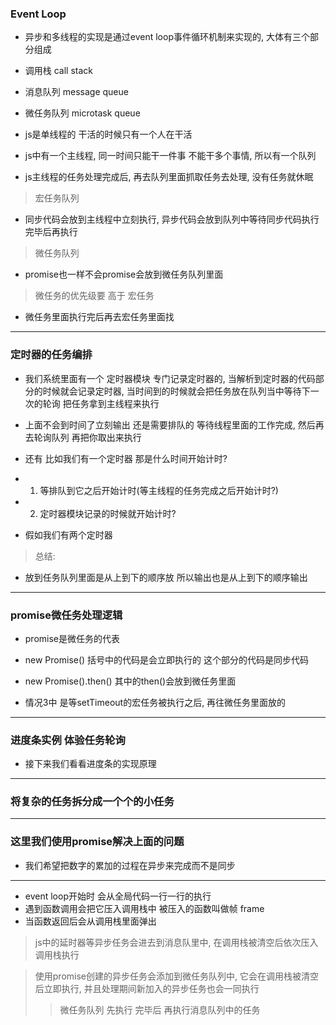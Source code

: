 ### Event Loop
- 异步和多线程的实现是通过event loop事件循环机制来实现的, 大体有三个部分组成
- 调用栈        call stack
- 消息队列      message queue
- 微任务队列    microtask queue

- js是单线程的 干活的时候只有一个人在干活
- js中有一个主线程, 同一时间只能干一件事 不能干多个事情, 所以有一个队列
- js主线程的任务处理完成后, 再去队列里面抓取任务去处理, 没有任务就休眠


> 宏任务队列
- 同步代码会放到主线程中立刻执行, 异步代码会放到队列中等待同步代码执行完毕后再执行
<!-- 
    setTimeout(function() {
        console.log(1)
    }, 0)

    console.log(2)

    顺序 2 1
 -->

> 微任务队列
- promise也一样不会promise会放到微任务队列里面
<!-- 
    setTimeout(function() {
        console.log(1)
    }, 0)

    Promise.resolve().then(value => {
        console.log(2)
    })

    console.log(3)

    顺序 3 2 1
 -->


> 微任务的优先级要 高于 宏任务
- 微任务里面执行完后再去宏任务里面找

------------------------

### 定时器的任务编排
- 我们系统里面有一个 定时器模块 专门记录定时器的, 当解析到定时器的代码部分的时候就会记录定时器, 当时间到的时候就会把任务放在队列当中等待下一次的轮询 把任务拿到主线程来执行
<!-- 
    setTimeout(function() {
        console.log(1)
    }, 4)       写0也是4毫秒

    console.log(3)
 -->

- 上面不会到时间了立刻输出 还是需要排队的 等待线程里面的工作完成, 然后再去轮询队列 再把你取出来执行

- 还有 比如我们有一个定时器 那是什么时间开始计时?
- 1. 等排队到它之后开始计时(等主线程的任务完成之后开始计时?)
- 2. 定时器模块记录的时候就开始计时?
<!-- 
    当系统解析到定时器代码的时候 已经放入定时器模块里了 它已经开始计时了 到时间后定时器模块会把任务放到任务队列里面 
    等主线程空了之后 直接拿过来直接执行
 -->

- 假如我们有两个定时器
<!-- 
    情况1 都是2秒

    setTimeout(function() {
        console.log(1)
    }, 2000) 


    setTimeout(function() {
        console.log(2)
    }, 2000) 

    定时器模块等定时器到时间后把它们放到任务队列里面, 主线程里面没有任务里就从任务队列中取出任务执行

    +---------+     队列前面
    +   定1   +
    +---------+
    +---------+
    +   定2   +
    +---------+     队列后面

    执行顺序 1 2




    情况2 时间不同
    setTimeout(function() {
        console.log(1)
    }, 2000) 


    setTimeout(function() {
        console.log(2)
    }, 1000) 

    意味着2会被先放到任务队列里面 1会被放到2的下面

    +---------+     队列前面
    +   定2   +
    +---------+
    +---------+
    +   定1   +
    +---------+     队列后面

    因为2的时间是1秒会先放入上面 2秒的1放到下面
    
 -->

> 总结:
- 放到任务队列里面是从上到下的顺序放 所以输出也是从上到下的顺序输出

------------------------

### promise微任务处理逻辑
- promise是微任务的代表
<!-- 
    setTimeout(function() {
        console.log('定时器')
    }, 0)

    new Promise(resolve => {
        console.log('promise')
        resolve()
    })

    console.log('console')


    执行顺序  promise   console   定时器



    情况2
    - 我们给promise的后面加上一个then

    setTimeout(function () {
        console.log('定时器')
    }, 0)

    new Promise(resolve => {
        console.log('promise')
        resolve()
    }).then(() => {
        console.log('then')
    })

    console.log('console')

    执行顺序  promise   console   then   定时器



    情况3 
    - 我们再在定时器里面加上 new Promise
    setTimeout(function () {
        congsole.log('定时器')                      它
        new Promise(resolve => {                        是一起执行的
            console.log('setTimeout promise')       它
            resolve()
        }).then(() => {
            console.log('setTimeout then')
        })
    }, 0)

    new Promise(resolve => {
        console.log('promise')
        resolve()
    }).then(() => {
        console.log('then')
    })

    console.log('console')

    执行顺序  promise console then setTimeout promise setTimeout then
 -->

- new Promise() 括号中的代码是会立即执行的 这个部分的代码是同步代码
- new Promise().then() 其中的then()会放到微任务里面

- 情况3中 是等setTimeout的宏任务被执行之后, 再往微任务里面放的

------------------------

### 进度条实例 体验任务轮询
<!-- 
    function handle() {
        let i=0;
        (function run() {
            setTimeout(run, 100)
        })()
    }
    handle()

    我们先来看看上面的代码
    我们调用 handle() 函数, handle函数里面有一个立即执行函数会生成一个定时器
    我们在定时器里面又调用了run函数 又生成定时器 周而复始

    定时器不会马上执行 而是通过定时器模块放入到 宏任务队列里面

    所以在任务队列里面就会不断的抛进去很多的定时器任务
    当我们主线程的代码执行完毕后这些任务就会依次的放入到主线程当中 依次执行

    上面我们定义了变量 i=0 它是立即执行的代码(同步) 执行的时候就会在内存中创建数据, i=0

    宏任务里面的任务最终都会被调入到主线程里面执行 所以主线程中内存中的数据是可以享用的到的
    也即使说每一个定时器里面也可以读到这个i的

    function handle() {
        let i=0;
        (function run() {
            setTimeout(function() {
                console.log(i)      // 0
                run();              // 换个结构还原下上面的例子
            }, 100)
        })()
    }
    handle()

    屏幕上会不断的打印 0000000000000
    因为我们无休止的创建定时器, 每个定时器都能不断的打印i 读到i

    因为队列里面的任务, 在主线程中执行, 数据是可以共享的(i在主线程中的内存里)

    接下来我们不能无休止的往宏任务队列里面添加任务
    来个条件
    function handle() {
        let i=0;                这个数据放在了函数体外 做为共享
        (function run() {
            if(++i<=100) {
                console.log(i)
                setTimeout(run, 100)
            }
        })()
    }
    handle()
 -->

- 接下来我们看看进度条的实现原理
<!-- 
    function handle() {
        let i=0;
        (function run() {
            hd.innerHTML = i;
            hd.style.width = i + '%'
            if(++i<=100) {
                console.log(i)
                setTimeout(run, 100)
            }
        })()
    }
    handle()

    1. 我们创建了一个handle函数 里面包裹了立即执行函数run 
    2. run函数里面创建了定时器 定时器中又会执行run函数, 这样就会不断的往宏任务队列中抛任务 该任务会在主线程中没有任务后调入到主线程中执行

    3. 在run函数外层 我们创建了 let i=0 因为是外层是自己执行 相当于在主线程的内容里面创建了一个变量, 因为宏任务之后也会调入主线程中执行 所以该数据是共享的

    4. 在run函数中不断的往div中输出数字 不断的改变长度, 同时我们还加上了终止的条件

    这就是进度条的原理 

    注意一点 ++i 得让1自增 要不就没有变化
 -->

------------------------

### 将复杂的任务拆分成一个个的小任务
<!-- 
    let num = 98765
    let count = 0
    function hd() {
        for(let i=0; i<num; i++) {
            count += num--
        }
        console.log(count)
    }
    hd()
    console.log('laoshi')

    打印结果 数字   laoshi

    上面的代码中 我们定义了一个num 让它在hd函数中不断的相加直到num为0
    当上面的数字太大的时候, console的语句就得等hd执行完毕 才能得到执行

    假如我们想让console语句先执行 至于相加的操作你以后再执行 不要影响console的输出那么应该怎么做?
 -->

<!-- 
    let num = 98765
    let count = 0
    function hd() {
        for(let i=0; i<num; i++) {
            if(num <= 0) break
            count += num--
        }
        if(num > 0) {
            setTimeout(hd)
        } else {
            console.log(count)
        }
    }
    hd()
    console.log('laoshi')

    hd函数是用来做累加操作的 我们在hd函数里面执行定时器 在定时器里面再次执行hd
    整个的过程又是在不断的往宏任务队列里面抛任务 这样就把主线程让出来了 会先打印老师
-->

------------------------

### 这里我们使用promise解决上面的问题
- 我们希望把数字的累加的过程在异步来完成而不是同步





------------------------

- event loop开始时 会从全局代码一行一行的执行
- 遇到函数调用会把它压入调用栈中 被压入的函数叫做帧 frame
- 当函数返回后会从调用栈里面弹出
<!-- 
    比如这段代码

    function func1() {
        console.log(1);
    }

    function func2() {
        console.log(2);
        func1();
        console.log(3);
    }

    func2();

    这段代码在执行时, 
    7.                  然后func2执行完毕                               弹出整个调用栈被清空 
    6. console.log(3)   最后console.log(3)压入调用栈中                  打印出3   然后弹出调用栈
    5.                  然后func1执行完毕                               弹出调用栈
    4. console.log(1)   去执行func1中代码, console.log(1)被压入栈       打印出2   然后弹出调用栈
    3. func1()          然后依次执行到func1() 把它压入调用栈中
    2. console.log(2)   遇到console.log(2) 把它再压入调用栈中           打印出2   然后弹出调用栈
    1. func2            会先把func2压入调用栈中 执行它里面的代码
 -->

> js中的延时器等异步任务会进去到消息队里中, 在调用栈被清空后依次压入调用栈执行
<!-- 
    function func1() {
        console.log(1);
    }

    function func2() {
        setTimeout(function(){
            console.log(2);
        },1000)

        func1();
        console.log(3);
    }

    func2();

    这段代码在执行时,

    2. setTimeout(function(){       然后把setTimeout整体压入调用栈                  console.log(2)会被压入 --- > 消息队列中
            console.log(2);
        },1000)
    1. func2();                     会先把func2压入调用栈中 执行它里面的代码


    >>> 消息队列会在调用栈被清空的时候再执行 这也是setTimeout的延迟参数只是最小的延迟时间

    >> 当调用栈的任务队列清空后, 消息队列的任务会被压入调用栈中 最后打印出2

    // 最后结果 1 3 2
 -->

> 使用promise创建的异步任务会添加到微任务队列中, 它会在调用栈被清空后立即执行, 并且处理期间新加入的异步任务也会一同执行
>> 微任务队列 先执行 完毕后 再执行消息队列中的任务
<!-- 
    例如下面代码

    let p = new Promise(resolve => {
        console.log(4)
        resolve(5)
    })

    function fun1() {
        console.log(1);
    }

    function func2() {
        setTimeout(function(){
            console.log(2);
        },1000)

        func1();
        console.log(3);
        p.then(resolve => {
            console.log(resolved)
        }
        .then(()=> {
            console.log(6);
        })
        )

    func2();

    4.                      内部代码执行完毕后, 弹出栈
    3. resolve(5)           压入调用栈然后被执行, 然后弹出栈
    2. console.log(4);      压入调用栈然后被执行, 然后弹出栈
    1. new Promise          这个构造函数首先被压入调用栈中
 -->